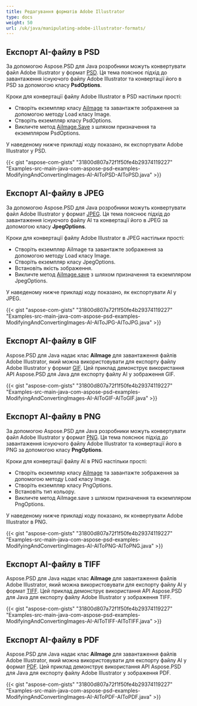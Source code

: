 ```yaml
---
title: Редагування форматів Adobe Illustrator
type: docs
weight: 50
url: /uk/java/manipulating-adobe-illustrator-formats/
---
```


## **Експорт AI-файлу в PSD**
За допомогою Aspose.PSD для Java розробники можуть конвертувати файл Adobe Illustrator у формат [PSD](https://wiki.fileformat.com/image/psd/). Ця тема пояснює підхід до завантаження існуючого файлу Adobe Illustrator та конвертації його в PSD за допомогою класу **PsdOptions**.

Кроки для конвертації файлу Adobe Illustrator в PSD настільки прості:

- Створіть екземпляр класу [AiImage](https://reference.aspose.com/java/psd/com.aspose.psd.fileformats.ai/AiImage) та завантажте зображення за допомогою методу Load класу Image.
- Створіть екземпляр класу PsdOptions.
- Викличте метод [AiImage.Save](https://reference.aspose.com/java/psd/com.aspose.psd/Image#save--) з шляхом призначення та екземпляром PsdOptions.

У наведеному нижче прикладі коду показано, як експортувати Adobe Illustrator у PSD.

{{< gist "aspose-com-gists" "31800d807a72f1f50fe4b29374119227" "Examples-src-main-java-com-aspose-psd-examples-ModifyingAndConvertingImages-AI-AIToPSD-AIToPSD.java" >}}

## **Експорт AI-файлу в JPEG**
За допомогою Aspose.PSD для Java розробники можуть конвертувати файл Adobe Illustrator у формат [JPEG](https://wiki.fileformat.com/image/jpeg/). Ця тема пояснює підхід до завантаження існуючого файлу AI та конвертації його в JPEG за допомогою класу **JpegOptions**.

Кроки для конвертації файлу Adobe Illustrator в JPEG настільки прості:

- Створіть екземпляр AiImage та завантажте зображення за допомогою методу Load класу Image.
- Створіть екземпляр класу JpegOptions.
- Встановіть якість зображення.
- Викличте метод [AiImage.save](https://reference.aspose.com/java/psd/com.aspose.psd.fileformats.ai/AiImage) з шляхом призначення та екземпляром JpegOptions.

У наведеному нижче прикладі коду показано, як експортувати AI у JPEG.

{{< gist "aspose-com-gists" "31800d807a72f1f50fe4b29374119227" "Examples-src-main-java-com-aspose-psd-examples-ModifyingAndConvertingImages-AI-AIToJPG-AIToJPG.java" >}}

## **Експорт AI-файлу в GIF**
Aspose.PSD для Java надає клас **AiImage** для завантаження файлів Adobe Illustrator, який можна використовувати для експорту файлу Adobe Illustrator у формат [GIF](https://wiki.fileformat.com/image/gif/). Цей приклад демонструє використання API Aspose.PSD для Java для експорту файлу AI у зображення GIF.

{{< gist "aspose-com-gists" "31800d807a72f1f50fe4b29374119227" "Examples-src-main-java-com-aspose-psd-examples-ModifyingAndConvertingImages-AI-AIToGIF-AIToGIF.java" >}}

## **Експорт AI-файлу в PNG**
За допомогою Aspose.PSD для Java розробники можуть конвертувати файл Adobe Illustrator у формат [PNG](https://wiki.fileformat.com/image/png/). Ця тема пояснює підхід до завантаження існуючого файлу Adobe Illustrator та конвертації його в PNG за допомогою класу **PngOptions**.

Кроки для конвертації файлу AI в PNG настільки прості:

- Створіть екземпляр класу [AiImage](https://reference.aspose.com/java/psd/com.aspose.psd.fileformats.ai/AiImage) та завантажте зображення за допомогою методу Load класу Image.
- Створіть екземпляр класу PngOptions.
- Встановіть тип кольору.
- Викличте метод AiImage.save з шляхом призначення та екземпляром PngOptions.

У наведеному нижче прикладі коду показано, як конвертувати Adobe Illustrator в PNG.

{{< gist "aspose-com-gists" "31800d807a72f1f50fe4b29374119227" "Examples-src-main-java-com-aspose-psd-examples-ModifyingAndConvertingImages-AI-AIToPNG-AIToPNG.java" >}}

## **Експорт AI-файлу в TIFF**
Aspose.PSD для Java надає клас **AiImage** для завантаження файлів Adobe Illustrator, який можна використовувати для експорту файлу AI у формат [TIFF](https://wiki.fileformat.com/image/tiff). Цей приклад демонструє використання API Aspose.PSD для Java для експорту файлу Adobe Illustrator у зображення TIFF.

{{< gist "aspose-com-gists" "31800d807a72f1f50fe4b29374119227" "Examples-src-main-java-com-aspose-psd-examples-ModifyingAndConvertingImages-AI-AIToTIFF-AIToTIFF.java" >}}



## **Експорт AI-файлу в PDF**
Aspose.PSD для Java надає клас **AiImage** для завантаження файлів Adobe Illustrator, який можна використовувати для експорту файлу AI у формат [PDF](https://docs.fileformat.com/pdf/). Цей приклад демонструє використання API Aspose.PSD для Java для експорту файлу Adobe Illustrator у зображення PDF.

{{< gist "aspose-com-gists" "31800d807a72f1f50fe4b29374119227" "Examples-src-main-java-com-aspose-psd-examples-ModifyingAndConvertingImages-AI-AIToPDF-AIToPDF.java" >}}
